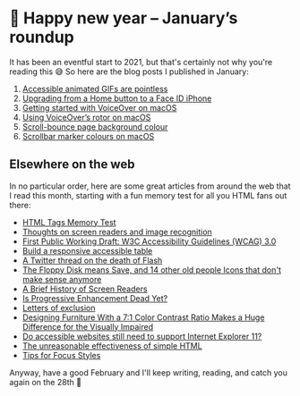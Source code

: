 # 🤝 Happy new year – January’s roundup

It has been an eventful start to 2021, but that's certainly not why you're reading this 😅 So here are the blog posts I published in January:

1. [Accessible animated GIFs are pointless](https://www.tempertemper.net/blog/accessible-animated-gifs-are-pointless)
2. [Upgrading from a Home button to a Face ID iPhone](https://www.tempertemper.net/blog/upgrading-from-a-home-button-to-a-face-id-iphone)
3. [Getting started with VoiceOver on macOS](https://www.tempertemper.net/blog/getting-started-with-voiceover-on-macos)
4. [Using VoiceOver’s rotor on macOS](https://www.tempertemper.net/blog/using-voiceovers-rotor-on-macos)
5. [Scroll-bounce page background colour](https://www.tempertemper.net/blog/scroll-bounce-page-background-colour)
6. [Scrollbar marker colours on macOS](https://www.tempertemper.net/blog/scrollbar-marker-colours-on-macos)


## Elsewhere on the web

In no particular order, here are some great articles from around the web that I read this month, starting with a fun memory test for all you HTML fans out there:

- [HTML Tags Memory Test](https://codepen.io/plfstr/full/zYqQeRw)
- [Thoughts on screen readers and image recognition](https://tink.uk/thoughts-on-screen-readers-and-image-recognition/)
- [First Public Working Draft: W3C Accessibility Guidelines (WCAG) 3.0](https://www.w3.org/blog/news/archives/8889)
- [Build a responsive accessible table](https://www.afenwick.com/blog/2021/responsive-accessible-table/)
- [A Twitter thread on the death of Flash](https://mobile.twitter.com/mattmay/status/1344728355912880129)
- [The Floppy Disk means Save, and 14 other old people Icons that don't make sense anymore](https://www.hanselman.com/blog/the-floppy-disk-means-save-and-14-other-old-people-icons-that-dont-make-sense-anymore)
- [A Brief History of Screen Readers](https://knowbility.org/blog/2021/a-brief-history-of-screen-readers/)
- [Is Progressive Enhancement Dead Yet?](https://briefs.video/videos/is-progressive-enhancement-dead-yet/)
- [Letters of exclusion](https://adactio.com/journal/17770)
- [Designing Furniture With a 7:1 Color Contrast Ratio Makes a Huge Difference for the Visually Impaired](https://www.core77.com/posts/103624/Designing-Furniture-With-a-71-Color-Contrast-Ratio-Makes-a-Huge-Difference-for-the-Visually-Impaired)
- [Do accessible websites still need to support Internet Explorer 11?](https://www.hassellinclusion.com/blog/should-accessible-websites-still-support-ie11/)
- [The unreasonable effectiveness of simple HTML](https://shkspr.mobi/blog/2021/01/the-unreasonable-effectiveness-of-simple-html/)
- [Tips for Focus Styles](https://www.nicchan.me/blog/tips-for-focus-styles/)

Anyway, have a good February and I'll keep writing, reading, and catch you again on the 28th 💙
